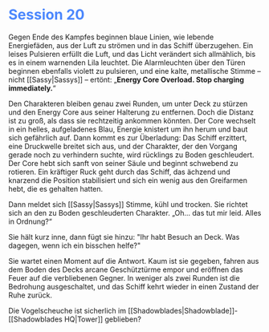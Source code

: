 # <font color = 4d88fd>Session 20</font>
Gegen Ende des Kampfes beginnen blaue Linien, wie lebende Energiefäden, aus der Luft zu strömen und in das Schiff überzugehen. Ein leises Pulsieren erfüllt die Luft, und das Licht verändert sich allmählich, bis es in einem warnenden Lila leuchtet. Die Alarmleuchten über den Türen beginnen ebenfalls violett zu pulsieren, und eine kalte, metallische Stimme – nicht [[Sassy|Sassys]] – ertönt: „**Energy Core Overload. Stop charging immediately.**“

Den Charakteren bleiben genau zwei Runden, um unter Deck zu stürzen und den Energy Core aus seiner Halterung zu entfernen. Doch die Distanz ist zu groß, als dass sie rechtzeitig ankommen könnten. Der Core wechselt in ein helles, aufgeladenes Blau, Energie knistert um ihn herum und baut sich gefährlich auf. Dann kommt es zur Überladung: Das Schiff erzittert, eine Druckwelle breitet sich aus, und der Charakter, der den Vorgang gerade noch zu verhindern suchte, wird rücklings zu Boden geschleudert. Der Core hebt sich sanft von seiner Säule und beginnt schwebend zu rotieren. Ein kräftiger Ruck geht durch das Schiff, das ächzend und knarzend die Position stabilisiert und sich ein wenig aus den Greifarmen hebt, die es gehalten hatten.

Dann meldet sich [[Sassy|Sassys]] Stimme, kühl und trocken. Sie richtet sich an den zu Boden geschleuderten Charakter. „Oh… das tut mir leid. Alles in Ordnung?“

Sie hält kurz inne, dann fügt sie hinzu: "Ihr habt Besuch an Deck. Was dagegen, wenn ich ein bisschen helfe?"

Sie wartet einen Moment auf die Antwort. Kaum ist sie gegeben, fahren aus dem Boden des Decks arcane Geschütztürme empor und eröffnen das Feuer auf die verbliebenen Gegner. In weniger als zwei Runden ist die Bedrohung ausgeschaltet, und das Schiff kehrt wieder in einen Zustand der Ruhe zurück.

Die Vogelscheuche ist sicherlich im [[Shadowblades|Shadowblade]]-[[Shadowblades HQ|Tower]] geblieben?